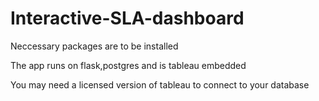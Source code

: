 # Interactive-SLA-dashboard
Neccessary packages are to be installed 

The app runs on flask,postgres and is tableau embedded


You may need a licensed version of tableau to connect to your database 
